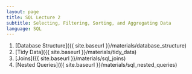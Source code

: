 ```yaml
---
layout: page
title: SQL Lecture 2
subtitle: Selecting, Filtering, Sorting, and Aggregating Data
language: SQL
---
```


1) [Database Structure]({{ site.baseurl }}/materials/database_structure)
2) [Tidy Data]({{ site.baseurl }}/materials/tidy_data)
3) [Joins]({{ site.baseurl }}/materials/sql_joins)
4) [Nested Queries]({{ site.baseurl }}/materials/sql_nested_queries)
